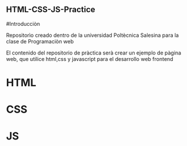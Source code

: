 ## HTML-CSS-JS-Practice

#Introducciòn

Repositorìo creado dentro de la universidad Poltècnica Salesina para la clase de Programaciòn web

El contenido del repositorio de pràctica serà crear un ejemplo de pàgina web, que utilice html,css y javascript para el desarrollo web frontend

# HTML







# CSS


# JS
